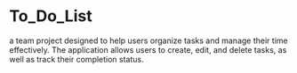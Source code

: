 # To_Do_List
a team project designed to help users organize tasks and manage their time effectively. The application allows users to create, edit, and delete tasks, as well as track their completion status.
